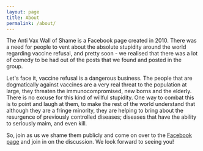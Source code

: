 ```yaml
---
layout: page
title: About
permalink: /about/
---
```


The Anti Vax Wall of Shame is a Facebook page created in 2010. There was a need for people to vent about the  absolute stupidity around the world regarding vaccine refusal, and pretty soon - we realised that there was a lot of comedy to be had out of the posts that we found and posted in the group.

Let's face it, vaccine refusal is a dangerous business. The people that are dogmatically against vaccines are a very real threat to the population at large, they threaten the immunocompromised, new borns and the elderly. There is no excuse for this kind of willful stupidity. One way to combat this is to point and laugh at them, to make the rest of the world understand that although they are a fringe minority, they are helping to bring about the resurgence of previously controlled diseases; diseases that have the ability to seriously maim, and even kill.

So, join as us we shame them publicly and come on over to the <a href="https://www.facebook.com/groups/AVWOS/">Facebook page</a> and join in on the discussion. We look forward to seeing you!
